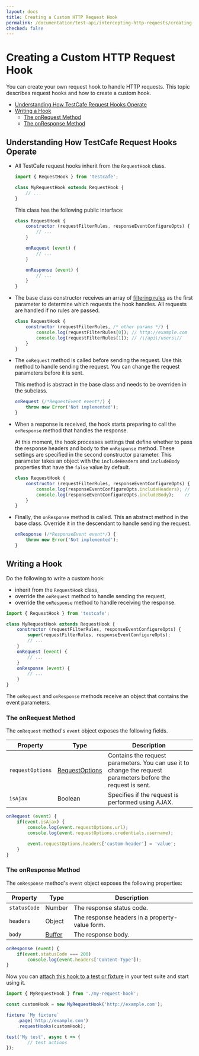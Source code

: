 ```yaml
---
layout: docs
title: Creating a Custom HTTP Request Hook
permalink: /documentation/test-api/intercepting-http-requests/creating-a-custom-http-request-hook.html
checked: false
---
```

# Creating a Custom HTTP Request Hook

You can create your own request hook to handle HTTP requests. This topic describes request hooks and how to create a custom hook.

* [Understanding How TestCafe Request Hooks Operate](#understanding-how-testcafe-request-hooks-operate)
* [Writing a Hook](#writing-a-hook)
  * [The onRequest Method](#the-onrequest-method)
  * [The onResponse Method](#the-onresponse-method)

## Understanding How TestCafe Request Hooks Operate

* All TestCafe request hooks inherit from the `RequestHook` class.

    ```js
    import { RequestHook } from 'testcafe';

    class MyRequestHook extends RequestHook {
        // ...
    }
    ```

    This class has the following public interface:

    ```js
    class RequestHook {
        constructor (requestFilterRules, responseEventConfigureOpts) {
            // ...
        }

        onRequest (event) {
            // ...
        }

        onResponse (event) {
            // ...
        }
    }
    ```

* The base class constructor receives an array of [filtering rules](specifying-which-requests-are-handled-by-the-hook.md) as the first parameter to determine which requests the hook handles. All requests are handled if no rules are passed.

    ```js
    class RequestHook {
        constructor (requestFilterRules, /* other params */) {
            console.log(requestFilterRules[0]); // http://example.com
            console.log(requestFilterRules[1]); // /\/api\/users\//
        }
    }
    ```

* The `onRequest` method is called before sending the request. Use this method to handle sending the request. You can change the request parameters before it is sent.

    This method is abstract in the base class and needs to be overriden in the subclass.

    ```js
    onRequest (/*RequestEvent event*/) {
        throw new Error('Not implemented');
    }
    ```

* When a response is received, the hook starts preparing to call the `onResponse` method that handles the response.

    At this moment, the hook processes settings that define whether to pass the response headers and body to the `onResponse` method. These settings are specified in the second constructor parameter. This parameter takes an object with the `includeHeaders` and `includeBody` properties that have the `false` value by default.

    ```js
    class RequestHook {
        constructor (requestFilterRules, responseEventConfigureOpts) {
            console.log(responseEventConfigureOpts.includeHeaders); // false
            console.log(responseEventConfigureOpts.includeBody);    // false
        }
    }
    ```

* Finally, the `onResponse` method is called. This an abstract method in the base class. Override it in the descendant to handle sending the request.

    ```js
    onResponse (/*ResponseEvent event*/) {
        throw new Error('Not implemented');
    }
    ```

## Writing a Hook

Do the following to write a custom hook:

* inherit from the `RequestHook` class,
* override the `onRequest` method to handle sending the request,
* override the `onResponse` method to handle receiving the response.

```js
import { RequestHook } from 'testcafe';

class MyRequestHook extends RequestHook {
    constructor (requestFilterRules, responseEventConfigureOpts) {
        super(requestFilterRules, responseEventConfigureOpts);
        // ...
    }
    onRequest (event) {
        // ...
    }
    onResponse (event) {
        // ...
    }
}
```

The `onRequest` and `onResponse` methods receive an object that contains the event parameters.

### The onRequest Method

The `onRequest` method's `event` object exposes the following fields.

Property | Type | Description
-------- | ---- | --------------
`requestOptions` | [RequestOptions](requestoptions-object.md) | Contains the request parameters. You can use it to change the request parameters before the request is sent.
`isAjax`         | Boolean | Specifies if the request is performed using AJAX.

```js
onRequest (event) {
    if(event.isAjax) {
        console.log(event.requestOptions.url);
        console.log(event.requestOptions.credentials.username);

        event.requestOptions.headers['custom-header'] = 'value';
    }
}
```

### The onResponse Method

The `onResponse` method's `event` object exposes the following properties:

Property | Type | Description
-------- | ---- | --------------
`statusCode` | Number | The response status code.
`headers`    | Object | The response headers in a property-value form.
`body`       | [Buffer](https://nodejs.org/api/buffer.html) | The response body.

```js
onResponse (event) {
    if(event.statusCode === 200)
        console.log(event.headers['Content-Type']);
}
```

Now you can [attach this hook to a test or fixture](attaching-hooks-to-tests-and-fixtures.md) in your test suite and start using it.

```js
import { MyRequestHook } from './my-request-hook';

const customHook = new MyRequestHook('http://example.com');

fixture `My fixture`
    .page('http://example.com')
    .requestHooks(customHook);

test('My test', async t => {
        // test actions
});
```
